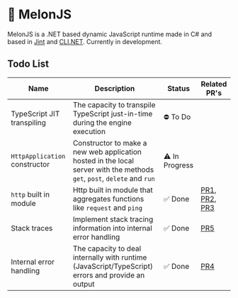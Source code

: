 # 🍈 MelonJS
MelonJS is a .NET based dynamic JavaScript runtime made in C# and based in [Jint](https://github.com/sebastienros/jint) and [CLI.NET](https://github.com/EternalQuasar0206/Cli.NET). Currently in development.

## Todo List

| Name | Description | Status | Related PR's |
| ---- | ----------- | ------ | ------- |
| TypeScript JIT transpiling | The capacity to transpile TypeScript just-in-time during the engine execution | ⛔ To Do | |
| `HttpApplication` constructor | Constructor to make a new web application hosted in the local server with the methods `get`, `post`, `delete` and `run` | ⚠ In Progress | |
| `http` built in module | Http built in module that aggregates functions like `request` and `ping` | ✅ Done | [PR1](https://github.com/EternalQuasar0206/MelonJS/pull/1), [PR2](https://github.com/EternalQuasar0206/MelonJS/pull/2), [PR3](https://github.com/EternalQuasar0206/MelonJS/pull/3) |
| Stack traces | Implement stack tracing information into internal error handling | ✅ Done | [PR5](https://github.com/EternalQuasar0206/MelonJS/pull/5) |
| Internal error handling | The capacity to deal internally with runtime (JavaScript/TypeScript) errors and provide an output | ✅ Done | [PR4](https://github.com/EternalQuasar0206/MelonJS/pull/4) |
